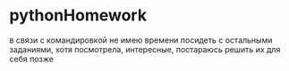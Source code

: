 # pythonHomework
в связи с командировкой не имею времени посидеть с остальными заданиями, хотя посмотрела, интересные, постараюсь решить их для себя позже
